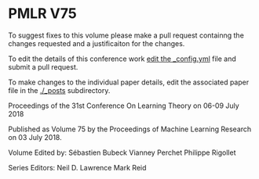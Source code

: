 # PMLR V75

To suggest fixes to this volume please make a pull request containng the changes requested and a justificaiton for the changes.

To edit the details of this conference work [edit the _config.yml](./_config.yml) file and submit a pull request.

To make changes to the individual paper details, edit the associated paper file in the [./_posts](./_posts) subdirectory.

Proceedings of the 31st  Conference On Learning Theory on 06-09 July 2018

Published as Volume 75 by the Proceedings of Machine Learning Research on 03 July 2018.

Volume Edited by:
  Sébastien Bubeck
  Vianney Perchet
  Philippe Rigollet

Series Editors:
  Neil D. Lawrence
  Mark Reid
